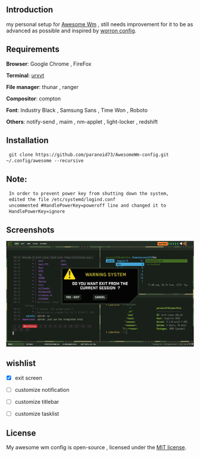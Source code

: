 
## Introduction  
my personal setup for [Awesome Wm](https://awesomewm.org/) , still needs improvement for it to be as advanced as possible and inspired by [worron config](https://github.com/worron/awesome-config).

## Requirements

**Browser**: Google Chrome , FireFox

  

**Terminal**: [urxvt](https://wiki.archlinux.fr/urxvt)

  

**File manager**: thunar , ranger

  

**Compositor**: compton

  
**Font**: Industry Black , Samsung Sans , Time Won , Roboto

  
**Others**: notify-send , maim , nm-applet  , light-locker , redshift

## Installation

 

     git clone https://github.com/paranoid73/AwesomeWm-config.git ~/.config/awesome --recursive

## Note:
     In order to prevent power key from shutting down the system, 
     edited the file /etc/systemd/logind.conf
     uncommented #HandlePowerKey=poweroff line and changed it to
     HandlePowerKey=ignore

## Screenshots

![full_screen](resources/screenshots/2019.09.24-09.10.58.screenshot.png)  

## wishlist

- [x]  exit screen

- [ ] customize notification

- [ ] customize titlebar

- [ ] customize tasklist  

## License
My awesome wm config is open-source , licensed under the [MIT license](https://opensource.org/licenses/MIT).

